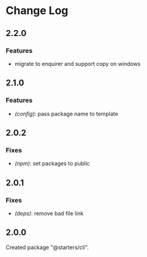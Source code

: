 # Change Log

## 2.2.0

### Features

- migrate to enquirer and support copy on windows


## 2.1.0

### Features

- _(config)_: pass package name to template


## 2.0.2

### Fixes

- _(npm)_: set packages to public


## 2.0.1

### Fixes

- _(deps)_: remove bad file link


## 2.0.0

Created package "@starters/cli".

